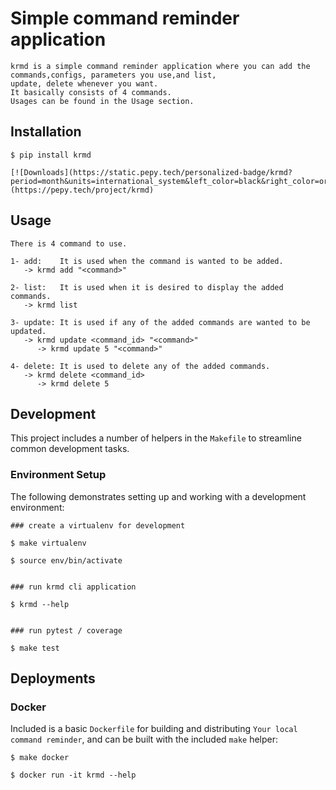 # Simple command reminder application
```
krmd is a simple command reminder application where you can add the commands,configs, parameters you use,and list,
update, delete whenever you want.
It basically consists of 4 commands.
Usages can be found in the Usage section.
```

## Installation

```
$ pip install krmd

```

```
[![Downloads](https://static.pepy.tech/personalized-badge/krmd?period=month&units=international_system&left_color=black&right_color=orange&left_text=Downloads)](https://pepy.tech/project/krmd)
```

## Usage

```
There is 4 command to use. 

1- add:    It is used when the command is wanted to be added.
   -> krmd add "<command>" 

2- list:   It is used when it is desired to display the added commands.
   -> krmd list

3- update: It is used if any of the added commands are wanted to be updated.
   -> krmd update <command_id> "<command>"
      -> krmd update 5 "<command>"

4- delete: It is used to delete any of the added commands.
   -> krmd delete <command_id>
      -> krmd delete 5
```

## Development

This project includes a number of helpers in the `Makefile` to streamline common development tasks.

### Environment Setup

The following demonstrates setting up and working with a development environment:

```
### create a virtualenv for development

$ make virtualenv

$ source env/bin/activate


### run krmd cli application

$ krmd --help


### run pytest / coverage

$ make test
```

## Deployments

### Docker

Included is a basic `Dockerfile` for building and distributing `Your local command reminder`,
and can be built with the included `make` helper:

```
$ make docker

$ docker run -it krmd --help
```
